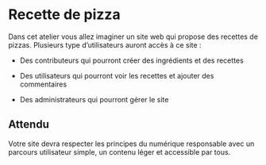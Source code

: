 
# Recette de pizza

Dans cet atelier vous allez imaginer un site web qui propose des recettes de pizzas. Plusieurs type d’utilisateurs auront accès à ce site :

- Des contributeurs qui pourront créer des ingrédients et des recettes

- Des utilisateurs qui pourront voir les recettes et ajouter des commentaires

- Des administrateurs qui pourront gérer le site
## Attendu

Votre site devra respecter les principes du numérique responsable avec un parcours utilisateur simple, un contenu léger et accessible par tous.
